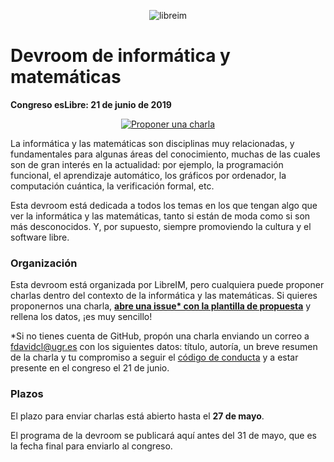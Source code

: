 <p align="center">
  <img src="https://libreim.github.io/assets/images/logo.png" alt="libreim">
</p>

# Devroom de informática y matemáticas

**Congreso esLibre: 21 de junio de 2019**

<p align="center">
  <a href="https://git.io/fjYME">
    <img src="https://img.shields.io/badge/-Proponer%20una%20charla-30af40.svg" alt="Proponer una charla">
  </a>
</p>

La informática y las matemáticas son disciplinas muy relacionadas, y fundamentales para algunas áreas del conocimiento, muchas de las cuales son de gran interés en la actualidad: por ejemplo, la programación funcional, el aprendizaje automático, los gráficos por ordenador, la computación cuántica, la verificación formal, etc.

Esta devroom está dedicada a todos los temas en los que tengan algo que ver la informática y las matemáticas, tanto si están de moda como si son más desconocidos. Y, por supuesto, siempre promoviendo la cultura y el software libre.

### Organización

Esta devroom está organizada por LibreIM, pero cualquiera puede proponer charlas dentro del contexto de la informática y las matemáticas. Si quieres proponernos una charla, **[abre una issue* con la plantilla de propuesta](https://git.io/fjYME)** y rellena los datos, ¡es muy sencillo! 

*Si no tienes cuenta de GitHub, propón una charla enviando un correo a [fdavidcl@ugr.es](mailto:fdavidcl@ugr.es) con los siguientes datos: título, autoría, un breve resumen de la charla y tu compromiso a seguir el [código de conducta](https://eslib.re/2019/conducta/) y a estar presente en el congreso el 21 de junio.

### Plazos

El plazo para enviar charlas está abierto hasta el **27 de mayo**.

El programa de la devroom se publicará aquí antes del 31 de mayo, que es la fecha final para enviarlo al congreso.
